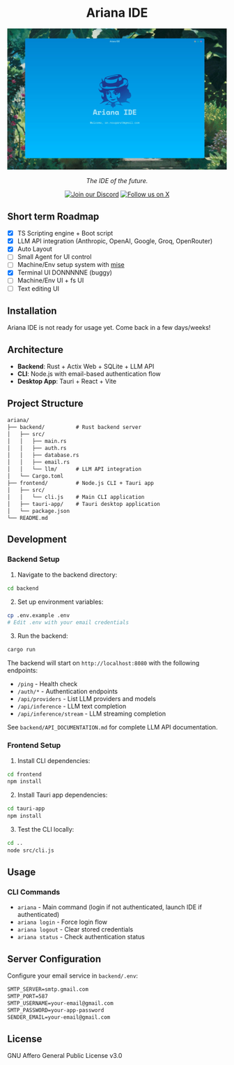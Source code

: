 <p align="center">
  <h1 align="center">Ariana IDE</h1>
  <img src="assets/screenshot.jpg" width="1024" alt="Ariana IDE screenshot" />
  <br />
  <p align="center"><i>The IDE of the future.</i></p>
  <div align="center">
    <a href="https://discord.gg/Y3TFTmE89g"><img src="https://img.shields.io/discord/1312017605955162133?style=for-the-badge&color=7289da&label=Discord&logo=discord&logoColor=ffffff&size=10" alt="Join our Discord" /></a>
    <a href="https://twitter.com/anic_dev"><img src="https://img.shields.io/badge/Follow-@anic_dev-black?style=for-the-badge&logo=x&logoColor=white&size=10" alt="Follow us on X" /></a>
  </div>
</p>

## Short term Roadmap

- [x] TS Scripting engine + Boot script
- [x] LLM API integration (Anthropic, OpenAI, Google, Groq, OpenRouter)
- [x] Auto Layout
- [ ] Small Agent for UI control
- [ ] Machine/Env setup system with [mise](https://mise.jdx.dev/getting-started.html)
- [x] Terminal UI DONNNNNE (buggy)
- [ ] Machine/Env UI + fs UI
- [ ] Text editing UI

## Installation

Ariana IDE is not ready for usage yet. Come back in a few days/weeks!

## Architecture

- **Backend**: Rust + Actix Web + SQLite + LLM API
- **CLI**: Node.js with email-based authentication flow
- **Desktop App**: Tauri + React + Vite

## Project Structure

```
ariana/
├── backend/          # Rust backend server
│   ├── src/
│   │   ├── main.rs
│   │   ├── auth.rs
│   │   ├── database.rs
│   │   ├── email.rs
│   │   └── llm/      # LLM API integration
│   └── Cargo.toml
├── frontend/         # Node.js CLI + Tauri app
│   ├── src/
│   │   └── cli.js    # Main CLI application
│   ├── tauri-app/    # Tauri desktop application
│   └── package.json
└── README.md
```

## Development

### Backend Setup

1. Navigate to the backend directory:
```bash
cd backend
```

2. Set up environment variables:
```bash
cp .env.example .env
# Edit .env with your email credentials
```

3. Run the backend:
```bash
cargo run
```

The backend will start on `http://localhost:8080` with the following endpoints:
- `/ping` - Health check
- `/auth/*` - Authentication endpoints
- `/api/providers` - List LLM providers and models
- `/api/inference` - LLM text completion
- `/api/inference/stream` - LLM streaming completion

See `backend/API_DOCUMENTATION.md` for complete LLM API documentation.

### Frontend Setup

1. Install CLI dependencies:
```bash
cd frontend
npm install
```

2. Install Tauri app dependencies:
```bash
cd tauri-app
npm install
```

3. Test the CLI locally:
```bash
cd ..
node src/cli.js
```

## Usage

### CLI Commands

- `ariana` - Main command (login if not authenticated, launch IDE if authenticated)
- `ariana login` - Force login flow
- `ariana logout` - Clear stored credentials
- `ariana status` - Check authentication status

## Server Configuration

Configure your email service in `backend/.env`:

```
SMTP_SERVER=smtp.gmail.com
SMTP_PORT=587
SMTP_USERNAME=your-email@gmail.com
SMTP_PASSWORD=your-app-password
SENDER_EMAIL=your-email@gmail.com
```

## License

GNU Affero General Public License v3.0
